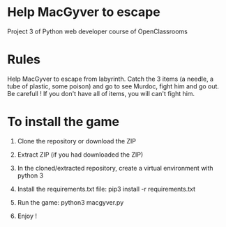 # Help MacGyver to escape
Project 3 of Python web developer course of OpenClassrooms

# Rules
Help MacGyver to escape from labyrinth.
Catch the 3 items (a needle, a tube of plastic, some poison) and go to see Murdoc, fight him and go out.
Be carefull ! If you don't have all of items, you will can't fight him.

# To install the game
1) Clone the repository or download the ZIP

2) Extract ZIP (if you had downloaded the ZIP)

3) In the cloned/extracted repository, create a virtual environment with python 3

4) Install the requirements.txt file: pip3 install -r requirements.txt

5) Run the game: python3 macgyver.py

6) Enjoy !
